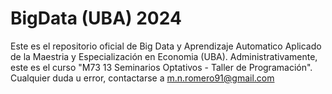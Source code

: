 # BigData (UBA) 2024
Este es el repositorio oficial de Big Data y Aprendizaje Automatico Aplicado de la Maestria y Especialización en Economia (UBA). Administrativamente, este es el curso "M73 13 Seminarios Optativos - Taller de Programación". Cualquier duda u error, contactarse a m.n.romero91@gmail.com
